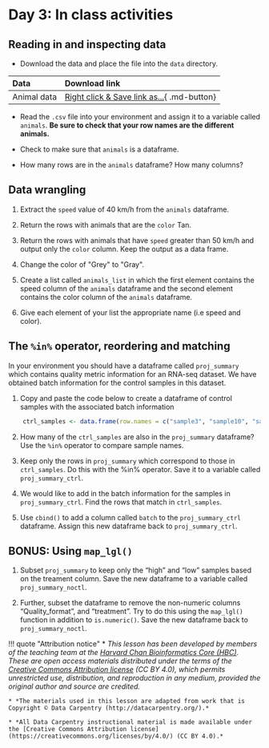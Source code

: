 # Day 3: In class activities

## Reading in and inspecting data
- Download the data and place the file into the `data` directory.

|Data | Download link |
|:------|:--------|
|Animal data |[Right click & Save link as...](https://raw.githubusercontent.com/hbctraining/Intro-to-R-flipped/master/data/animals.csv){ .md-button}|


 - Read the `.csv` file into your environment and assign it to a variable called `animals`. **Be sure to check that your row names are the different animals.**

- Check to make sure that `animals` is a dataframe.

- How many rows are in the `animals` dataframe? How many columns?


## Data wrangling


 1. Extract the `speed` value of 40 km/h from the `animals` dataframe.

 2. Return the rows with animals that are the `color` Tan.

 3. Return the rows with animals that have `speed` greater than 50 km/h and output only the `color` column. Keep the output as a data frame.  

 4. Change the color of "Grey" to "Gray". 

 5. Create a list called `animals_list` in which the first element contains the speed column of the `animals` dataframe and the second element contains the color column of the `animals` dataframe. 

 6. Give each element of your list the appropriate name (i.e speed and color).

## The `%in%` operator, reordering and matching

In your environment you should have a dataframe called `proj_summary` which contains quality metric information for an RNA-seq dataset. We have obtained batch information for the control samples in this dataset. 

1. Copy and paste the code below to create a dataframe of control samples with the associated batch information

       
 ```r
     ctrl_samples <- data.frame(row.names = c("sample3", "sample10", "sample8", "sample4", "sample15"), date = c("01/13/2018", "03/15/2018", "01/13/2018", "09/20/2018","03/15/2018"))
 ```

2. How many of the `ctrl_samples` are also in the `proj_summary` dataframe? Use the `%in%` operator to compare sample names. <br>

3. Keep only the rows in `proj_summary` which correspond to those in `ctrl_samples`. Do this with the %in% operator. Save it to a variable called `proj_summary_ctrl`.<br>

4. We would like to add in the batch information for the samples in `proj_summary_ctrl`. Find the rows that match in `ctrl_samples`.<br>

5. Use `cbind()` to add a column called `batch` to the `proj_summary_ctrl` dataframe. Assign this new dataframe back to `proj_summary_ctrl`.


## BONUS: Using `map_lgl()`

1. Subset `proj_summary` to keep only the “high” and “low” samples based on the treament column. Save the new dataframe to a variable called `proj_summary_noctl`.

2. Further, subset the dataframe to remove the non-numeric columns “Quality_format”, and “treatment”. Try to do this using the `map_lgl()` function in addition to `is.numeric()`. Save the new dataframe back to `proj_summary_noctl`.

!!! quote "Attribution notice"
    * *This lesson has been developed by members of the teaching team at the [Harvard Chan Bioinformatics Core (HBC)](http://bioinformatics.sph.harvard.edu/). These are open access materials distributed under the terms of the [Creative Commons Attribution license](https://creativecommons.org/licenses/by/4.0/) (CC BY 4.0), which permits unrestricted use, distribution, and reproduction in any medium, provided the original author and source are credited.*

    * *The materials used in this lesson are adapted from work that is Copyright © Data Carpentry (http://datacarpentry.org/).*
    
    * *All Data Carpentry instructional material is made available under the [Creative Commons Attribution license](https://creativecommons.org/licenses/by/4.0/) (CC BY 4.0).*
